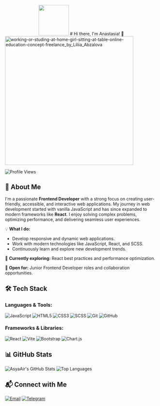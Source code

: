 <div align="center">
  <img src="https://www.vecteezy.com/vector-art/10567857-working-or-studing-at-home-girl-sitting-at-table-online-education-concept-freelance.gif" width="100">
  # Hi there, I'm Anastasia! 👋
</div>
<img width="424" alt="working-or-studing-at-home-girl-sitting-at-table-online-education-concept-freelance_by_Liliia_Abzalova" src="https://github.com/user-attachments/assets/29dec5a3-8308-4a82-b358-485c9b78bd14" />


![Profile Views](https://komarev.com/ghpvc/?username=AsyaAir&label=Profile%20views&color=blue)

## 🚀 About Me
I'm a passionate **Frontend Developer** with a strong focus on creating user-friendly, accessible, and interactive web applications. My journey in web development started with vanilla JavaScript and has since expanded to modern frameworks like **React**. I enjoy solving complex problems, optimizing performance, and delivering seamless user experiences.

💡 **What I do:**
- Develop responsive and dynamic web applications.
- Work with modern technologies like JavaScript, React, and SCSS.
- Continuously learn and explore new development trends.

💼 **Currently exploring:** React best practices and performance optimization.

📌 **Open for:** Junior Frontend Developer roles and collaboration opportunities.

## 🛠 Tech Stack
### Languages & Tools:
![JavaScript](https://img.shields.io/badge/-JavaScript-F7DF1E?style=flat-square&logo=javascript&logoColor=black)
![HTML5](https://img.shields.io/badge/-HTML5-E34F26?style=flat-square&logo=html5&logoColor=white)
![CSS3](https://img.shields.io/badge/-CSS3-1572B6?style=flat-square&logo=css3)
![SCSS](https://img.shields.io/badge/-SCSS-CC6699?style=flat-square&logo=sass&logoColor=white)
![Git](https://img.shields.io/badge/-Git-F05032?style=flat-square&logo=git&logoColor=white)
![GitHub](https://img.shields.io/badge/-GitHub-181717?style=flat-square&logo=github)

### Frameworks & Libraries:
![React](https://img.shields.io/badge/-React-61DAFB?style=flat-square&logo=react&logoColor=black)
![Vite](https://img.shields.io/badge/-Vite-646CFF?style=flat-square&logo=vite&logoColor=white)
![Bootstrap](https://img.shields.io/badge/-Bootstrap-7952B3?style=flat-square&logo=bootstrap&logoColor=white)
![Chart.js](https://img.shields.io/badge/-Chart.js-FF6384?style=flat-square&logo=chartdotjs)

## 📊 GitHub Stats
![AsyaAir's GitHub Stats](https://github-readme-stats.vercel.app/api?username=AsyaAir&show_icons=true&theme=radical)
![Top Languages](https://github-readme-stats.vercel.app/api/top-langs/?username=AsyaAir&layout=compact&theme=radical)

## 📬 Connect with Me
[![Email](https://img.shields.io/badge/Email-D14836?style=flat-square&logo=gmail&logoColor=white)](mailto:anatulupnikoff@gmail.com)
[![Telegram](https://img.shields.io/badge/Telegram-2CA5E0?style=flat-square&logo=telegram&logoColor=white)](https://t.me/AsyaAir)


<!--
**AsyaAir/AsyaAir** is a ✨ _special_ ✨ repository because its `README.md` (this file) appears on your GitHub profile.

Here are some ideas to get you started:

- 🔭 I’m currently working on ...
- 🌱 I’m currently learning ...
- 👯 I’m looking to collaborate on ...
- 🤔 I’m looking for help with ...
- 💬 Ask me about ...
- 📫 How to reach me: ...
- 😄 Pronouns: ...
- ⚡ Fun fact: ...
-->
